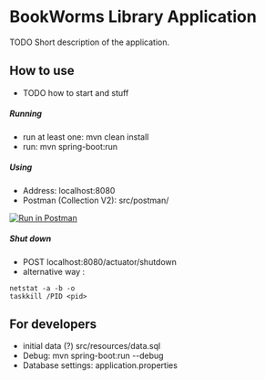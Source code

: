 # BookWorms Library Application

TODO Short description of the application.

## How to use

* TODO how to start and stuff

##### Running
* run at least one: mvn clean install
* run: mvn spring-boot:run
##### Using
* Address: localhost:8080 
* Postman (Collection V2): src/postman/

 [![Run in Postman](https://run.pstmn.io/button.svg)](https://app.getpostman.com/run-collection/196f31bd711898bc2616)

##### Shut down
* POST localhost:8080/actuator/shutdown
* alternative way :
``` 
netstat -a -b -o 
taskkill /PID <pid>
```


## For developers
* initial data (?) src/resources/data.sql
* Debug: mvn spring-boot:run --debug
* Database settings: application.properties
